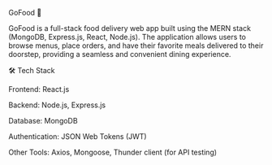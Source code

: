 GoFood 🍔

GoFood is a full-stack food delivery web app built using the MERN stack (MongoDB, Express.js, React, Node.js). The application allows users to browse menus, place orders, and have their favorite meals delivered to their doorstep, providing a seamless and convenient dining experience.

🛠️ Tech Stack

Frontend: React.js

Backend: Node.js, Express.js

Database: MongoDB

Authentication: JSON Web Tokens (JWT)

Other Tools: Axios, Mongoose, Thunder client (for API testing)
